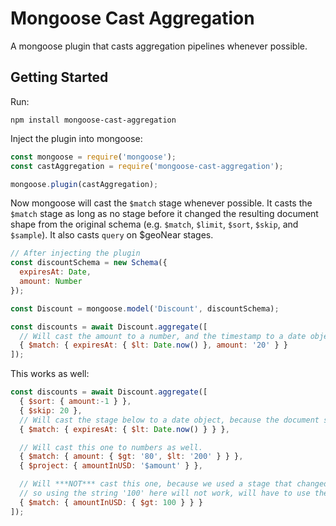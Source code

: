 # Mongoose Cast Aggregation

A mongoose plugin that casts aggregation pipelines whenever possible.

## Getting Started


Run:
```
npm install mongoose-cast-aggregation
```

Inject the plugin into mongoose:
```js
const mongoose = require('mongoose');
const castAggregation = require('mongoose-cast-aggregation');

mongoose.plugin(castAggregation); 
```


Now mongoose will cast the `$match` stage whenever possible. It casts the `$match` stage as long as no stage before it changed the resulting document shape from the original schema (e.g. `$match`, `$limit`, `$sort`, `$skip`, and `$sample`). It also casts `query` on $geoNear stages.
```js
// After injecting the plugin
const discountSchema = new Schema({
  expiresAt: Date,
  amount: Number
});

const Discount = mongoose.model('Discount', discountSchema);

const discounts = await Discount.aggregate([
  // Will cast the amount to a number, and the timestamp to a date object
  { $match: { expiresAt: { $lt: Date.now() }, amount: '20' } }
]);
```

This works as well:

```js
const discounts = await Discount.aggregate([
  { $sort: { amount:-1 } },
  { $skip: 20 },
  // Will cast the stage below to a date object, because the document shape hasn't changed yet.
  { $match: { expiresAt: { $lt: Date.now() } } },

  // Will cast this one to numbers as well.
  { $match: { amount: { $gt: '80', $lt: '200' } } },
  { $project: { amountInUSD: '$amount' } },

  // Will ***NOT*** cast this one, because we used a stage that changed the shape of the document.
  // so using the string '100' here will not work, will have to use the correct type of number in order to get results.
  { $match: { amountInUSD: { $gt: 100 } } }
]);
```